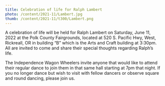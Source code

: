 ```yaml
---
title: Celebration of life for Ralph Lambert
photo: /content/2021-11/Lambert.jpg
thumb: /content/2021-11/t300/Lambert.png
---
```

A celebration of life will be held for Ralph Lambert on Saturday, June 11, 2022 at the Polk County Fairgrounds, located at 520 S. Pacific Hwy, West, Rickreall, OR in building “B” which is the Arts and Craft building at 3:30pm.  All are invited to come and share their special thoughts regarding Ralph’s life.

The Independence Wagon Wheelers invite anyone that would like to attend their regular dance to join them in that same hall starting at 7pm that night.  If you no longer dance but wish to visit with fellow dancers or observe square and round dancing, please join us.         
